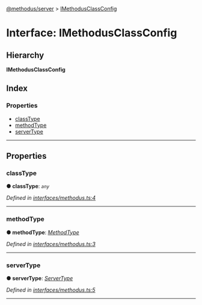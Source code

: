 [@methodus/server](../README.md) > [IMethodusClassConfig](../interfaces/imethodusclassconfig.md)

# Interface: IMethodusClassConfig

## Hierarchy

**IMethodusClassConfig**

## Index

### Properties

* [classType](imethodusclassconfig.md#classtype)
* [methodType](imethodusclassconfig.md#methodtype)
* [serverType](imethodusclassconfig.md#servertype)

---

## Properties

<a id="classtype"></a>

###  classType

**● classType**: *`any`*

*Defined in [interfaces/methodus.ts:4](https://github.com/nodulusteam/methodus.dev/blob/907fca8/src/interfaces/methodus.ts#L4)*

___
<a id="methodtype"></a>

###  methodType

**● methodType**: *[MethodType](../enums/methodtype.md)*

*Defined in [interfaces/methodus.ts:3](https://github.com/nodulusteam/methodus.dev/blob/907fca8/src/interfaces/methodus.ts#L3)*

___
<a id="servertype"></a>

###  serverType

**● serverType**: *[ServerType](../enums/servertype.md)*

*Defined in [interfaces/methodus.ts:5](https://github.com/nodulusteam/methodus.dev/blob/907fca8/src/interfaces/methodus.ts#L5)*

___

